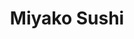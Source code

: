 ---
layout: place
title: Miyako Sushi
permalink: /new-york/new-york/miyako-sushi.html
stateAbbr: NY
stateName: New York
cityName: New York
seo:
  type: restaurant
  links: http://www.miyakosushinyc.com/?utm_source=gmb&utm_medium=website
place_id: ChIJg0Bl54JYwokR8k8qF8pW-eI
photos:
  - name: >-
      places/ChIJg0Bl54JYwokR8k8qF8pW-eI/photos/AeeoHcLSGcCplGVZN7-41UMvG4RqHaU_C08bXYCw9eInE-P9Zg7GygyHHN4QtzYzn5GAU7cgc_IjX6T34FLrP9AbmjFVMCIUY49Kn__uWro6n9LHB1DRGwE30o7dgbRfFkvY-riuH88ZWDAnvZmByWmyunqrKkrbsu9i5LKRnd97I3HTcDcRI6ISQbmlUKRXWmwEvGMgVyqAutVMWycOaNmByLy4E5qhRDLceXfoiEuAJE8rYrsB7TgabWEDtHS1dtKgV9K94NHcicua_DXjjDq3O4V0NA6NnwkCzlj3m2WzAYZ4VnDWuNHK_3BLa8eLXf7LDfkHUaXiwBzAvNfuHWE5VNnnlr4mK7gs0Y6pDi6ohjNTOu56OR04_hpGwmikk02RU73gezGwtsJCTDxgliS-fxh3SrJRiOrdADwegfD6kA5kZw
    widthPx: 4032
    heightPx: 1816
    authorAttributions:
      - displayName: Wade
        uri: https://maps.google.com/maps/contrib/118084873425483273122
        photoUri: >-
          https://lh3.googleusercontent.com/a-/ALV-UjVGPBfsCHg67qInmXh0_ThYQS5s1YfRN-U6QWWH04xe9Y5KUGs-pQ=s100-p-k-no-mo
    flagContentUri: >-
      https://www.google.com/local/imagery/report/?cb_client=maps_api_places.places_api&image_key=!1e10!2sCIHM0ogKEICAgIDqobuaCw&hl=en-US
    googleMapsUri: >-
      https://www.google.com/maps/place//data=!3m4!1e2!3m2!1sCIHM0ogKEICAgIDqobuaCw!2e10!4m2!3m1!1s0x89c25882e7654083:0xe2f956ca172a4ff2
  - name: >-
      places/ChIJg0Bl54JYwokR8k8qF8pW-eI/photos/AeeoHcLr131Ki5Wrk4rqpR0dgjJLVWYcRS-oQ0pBak8mpsN8QT-dlil-eBlvlxl7rBmVbWOUiZbqu_-40MTd9ppRq6FWa30tqHB8BEyCrK8zYry3m03MiHy4li56ElUyo0iQ8IPhmGBYNZ2ZUy4h6daXSYc6UfNu5akUHst5O5wglJW9FXTSuLh0Z_ygjcebRpXV55_B63eSZVNtxryZjkQPV2TK1rsL7cD4vMf-uH_dBCw-SG-jjfczWCY6ooRsfKFJ3MhH1_y9qEHppCb8qxGVJjw5JEftfSa8AbO25yxzfznDFk-dbBJGV6Y_e1ylUs5TObFIq4LM1JUCYB0JGD7vY8nHXCElYXGawSWY-l2yfZdrPfdc1VtsgBot5e-uDpKR3bIRv9uL81TA7TevbFuhdmHGrgl4PFt5SQ1fBdA2bDlxBQ
    widthPx: 3264
    heightPx: 2448
    authorAttributions:
      - displayName: Norma Justin
        uri: https://maps.google.com/maps/contrib/105381790195130034957
        photoUri: >-
          https://lh3.googleusercontent.com/a-/ALV-UjXoZ8GsrRr6F0roBCBAKMqHPIVBPuThImTQVUOuBJuRZT4K7fK7Jg=s100-p-k-no-mo
    flagContentUri: >-
      https://www.google.com/local/imagery/report/?cb_client=maps_api_places.places_api&image_key=!1e10!2sCIHM0ogKEICAgIC43qjpAw&hl=en-US
    googleMapsUri: >-
      https://www.google.com/maps/place//data=!3m4!1e2!3m2!1sCIHM0ogKEICAgIC43qjpAw!2e10!4m2!3m1!1s0x89c25882e7654083:0xe2f956ca172a4ff2
  - name: >-
      places/ChIJg0Bl54JYwokR8k8qF8pW-eI/photos/AeeoHcKYAqUBLdpPZMMJK6Tp_aeV6YatrZrLcJ0WflbsI2-fIGrxpMt7XfQH4WTKqqoFPMKy9JfVS8tTgrMPIR52Q4UJu4qvTr5KFdFamO6_Y1OLhxMVRlI3m6aQu9BNFhu3_nkn3V0F8wBLHOMX5VOUyH9q7UXsRwUv4iIxkY-1CbNINV-fS29Ndj-e2Qe6FYqF4-mc45a9pweczzRE8hD3RX9I-yougvYcUAMJbtHvUTjjeMdgtIn4vTZgw7KMBHJMR1cyQ557glUVu7TqhOSJcnxHyKOKYOHAaXtMsjeu0OGCnATF31s-1RV9q2bXa-34baTRl_h6G5Wz_wAcQk5LqnCezNso23B8itjVfhpWA2cXBw1Teb5fl7QvhwK6V_sql5TfNT1uEKNIoV_yuhmOe2XQbEiaZzOPyrodLAT5XiVuYgBM
    widthPx: 1600
    heightPx: 1200
    authorAttributions:
      - displayName: Leo Zou
        uri: https://maps.google.com/maps/contrib/103905411015788661140
        photoUri: >-
          https://lh3.googleusercontent.com/a-/ALV-UjXvXW2noCfr0Oi_W8jRHtPfXMMxjc7qSiBZAaUP32tsUkkxOYF-=s100-p-k-no-mo
    flagContentUri: >-
      https://www.google.com/local/imagery/report/?cb_client=maps_api_places.places_api&image_key=!1e10!2sCIHM0ogKEICAgICr1vyv5gE&hl=en-US
    googleMapsUri: >-
      https://www.google.com/maps/place//data=!3m4!1e2!3m2!1sCIHM0ogKEICAgICr1vyv5gE!2e10!4m2!3m1!1s0x89c25882e7654083:0xe2f956ca172a4ff2
  - name: >-
      places/ChIJg0Bl54JYwokR8k8qF8pW-eI/photos/AeeoHcIzbU4gR2w6hiDg19xJqiI7O38ykJR_CXEYIi5vuCm_8E77sazNOGAkdt0KssiSOUQz2Ae6Cje4SHSzBum1E59c7RC0FaOb0GpR1vmTIV4JXoKJPXaFIJKCVyZyIzxVuLYEzZP378Iw8TY4GinH1H6pc7pUu0-Pn0efO6dsh44_uaBKqUEVVa4FB5Jqjy4O-cFAIiOVvPTVaNtaVvmI2_fxc6sEGC5BhA6brw-5LLOpL8VykaXsT1hWWGrUCxFsHZ53mbqiTVm9pUW2ikjlsX3ENL66yE_Ol2lhjrfXZWw6wPpXkCWQVu5w4wb1kMYnBQUFbARy6SmKVoYEnNsPeVDVT5R24P-ilUBicRSs_GSl24MqIGq5v8bgG2Bhq5yDjVV0z8KRUURwlvGU9Q_tFv54n-eUf_rCEhfifg7-u_wehLdd
    widthPx: 4032
    heightPx: 3024
    authorAttributions:
      - displayName: Kamera Hadnot
        uri: https://maps.google.com/maps/contrib/117182414501023052715
        photoUri: >-
          https://lh3.googleusercontent.com/a-/ALV-UjXrleZ1fuMR8jcROqVQ-TtuLnM_Qlg4sBgJJ35Cy9mi0r-TLo8m=s100-p-k-no-mo
    flagContentUri: >-
      https://www.google.com/local/imagery/report/?cb_client=maps_api_places.places_api&image_key=!1e10!2sCIHM0ogKEICAgIDrqrq-ggE&hl=en-US
    googleMapsUri: >-
      https://www.google.com/maps/place//data=!3m4!1e2!3m2!1sCIHM0ogKEICAgIDrqrq-ggE!2e10!4m2!3m1!1s0x89c25882e7654083:0xe2f956ca172a4ff2
  - name: >-
      places/ChIJg0Bl54JYwokR8k8qF8pW-eI/photos/AeeoHcJio1ezyyV7E8WwFIn_w6a5pwPh4MDLVXa4mPOoiiiaFbCUvN5GhuCJ2-OYbW96wHKvLBAhQBQRQdEEco3bKTu8OfXCgQTtMx4sGi-rVd8KXiX13Q1GzS-ewZ3RIzlEX5OOZqWsM2kmDDGDg_Q1bIWH7xJhS6vMOTo61lBArP_ea-w2gMlfwE_oxlGBGQjMS9hfYAAnUTqmgoIjyf5Nbd1A6NLVbF53E84MUmA90R25WBuwqZeCVKp6fdoYo26L7jLz9afz0nfu45lY7a5nhmDEHbLLI1-1UiS4Kzl2Zmv5tdQC0mJWMBEVC7j8tJIYq-k9KUYh6tLnCHS-0d7K9Wa9ypkbr7HcpvZ_lKSESVDqm7OMnFqZCM1cTvjE2w2xsG4K-D5gXtKqdX8bGkY83kRedbY3Nou3ItdX7zIMQH-67A
    widthPx: 4128
    heightPx: 3096
    authorAttributions:
      - displayName: Norma Justin
        uri: https://maps.google.com/maps/contrib/105381790195130034957
        photoUri: >-
          https://lh3.googleusercontent.com/a-/ALV-UjXoZ8GsrRr6F0roBCBAKMqHPIVBPuThImTQVUOuBJuRZT4K7fK7Jg=s100-p-k-no-mo
    flagContentUri: >-
      https://www.google.com/local/imagery/report/?cb_client=maps_api_places.places_api&image_key=!1e10!2sCIHM0ogKEICAgID064SQOQ&hl=en-US
    googleMapsUri: >-
      https://www.google.com/maps/place//data=!3m4!1e2!3m2!1sCIHM0ogKEICAgID064SQOQ!2e10!4m2!3m1!1s0x89c25882e7654083:0xe2f956ca172a4ff2
  - name: >-
      places/ChIJg0Bl54JYwokR8k8qF8pW-eI/photos/AeeoHcIXHloJNyPEU-RkxYPHxtd2zWAAkKCjtGLgd678lr6wbji7D5NmJ3e3hs-zgoGuhUrdvAgVE4xIJsyRrjlOR8H6Bes7qDJROI5-8HEgqRz6_9qqQMR9ADFV8LG9rwhujAu5_xIpsXRWcBoP-YzHVR-hw6AzR8sefOmgbGTHFw6MrEo-gaubCYhr8vTJGXlRmeNTEEugSH9fNxw7BUbR3J-0oFBENWWAxnIrdybo2LN1bat6Qb1_P2LSGVkUeLJ3DEjg1H-4yjInOwHvfJK-2Q2pjfAiSbFimaXqyI65ZwT8nujny2H3czkVgIbac1uQ8H7ggM-T32nCURLnff5k-_ZfY-OnzM3IycjRTakR1m72qrkBJAm7l-YbtfSPS1Q-JjJJozYQy-hYMrQQy3yrZGxCWsrqwy-hMwogkBg-La0
    widthPx: 1125
    heightPx: 1500
    authorAttributions:
      - displayName: Eric Engel
        uri: https://maps.google.com/maps/contrib/116223924273053560926
        photoUri: >-
          https://lh3.googleusercontent.com/a-/ALV-UjVrWp-OqS2uraJT_XOss-CBSF5eDQMZRPXbvgtLCK1ZrxBmGP2Hig=s100-p-k-no-mo
    flagContentUri: >-
      https://www.google.com/local/imagery/report/?cb_client=maps_api_places.places_api&image_key=!1e10!2sCIHM0ogKEICAgICJ9N7uFQ&hl=en-US
    googleMapsUri: >-
      https://www.google.com/maps/place//data=!3m4!1e2!3m2!1sCIHM0ogKEICAgICJ9N7uFQ!2e10!4m2!3m1!1s0x89c25882e7654083:0xe2f956ca172a4ff2
  - name: >-
      places/ChIJg0Bl54JYwokR8k8qF8pW-eI/photos/AeeoHcIHzmzbhbcgt_gKML_PsCuq3yu5NwT7eEyhkmXkZvFdI9ZHBiV5GH9NhPan3zD0YVmTzoYLWaIWSpdUBHMZZhn1juMAT0cG-EZG9Ats5bYI9fT-Ewe6oTpDfBuuhrVZBCtzRGX3upKmrhhIsx2DbyaurrQQsr9DOiXKRnHAIcXQ5odtGSP5Oj2jEEn92VaqciSret8mzr4KCV-UMncZztb29dZVAPbKvGVad4K38EFVOncI3yMUYfiOebT6bKW4qZXeyVlQ0Km73Q7sFN6kSrR8UQlXcCF9dQ6g9NR9V6tz4pKze05BNUzIdfhvFz-SuZfPKUIcY52YbSenv6EJuDvCa5I_kAuJkesBMfMPzqF9NG8PHUSMb9-OUkdOqMKVSzh7xzCBhrrUHtzI1Jgv0nkLypZTV4QCsozDBtAVvwisjg
    widthPx: 3024
    heightPx: 4032
    authorAttributions:
      - displayName: Treasure Hunter
        uri: https://maps.google.com/maps/contrib/105202833525646186787
        photoUri: >-
          https://lh3.googleusercontent.com/a/ACg8ocIZ9hCgVdSeQATKNd_LYLiJWCZbuImFYAPEU2gGK7RZqXePqQ=s100-p-k-no-mo
    flagContentUri: >-
      https://www.google.com/local/imagery/report/?cb_client=maps_api_places.places_api&image_key=!1e10!2sCIHM0ogKEICAgID7yNundw&hl=en-US
    googleMapsUri: >-
      https://www.google.com/maps/place//data=!3m4!1e2!3m2!1sCIHM0ogKEICAgID7yNundw!2e10!4m2!3m1!1s0x89c25882e7654083:0xe2f956ca172a4ff2
  - name: >-
      places/ChIJg0Bl54JYwokR8k8qF8pW-eI/photos/AeeoHcKIQsqLRisB7v0Y-Uxxz3FXP76LB7APTEKFEWThW-Fe37Is8q-LhmLgY46KJPOPlrWtzTikOdXXOP89HSyMb87Xoi579neG4lmDotIRb7YALw-hzoRdbni5XD095Ma6DuN0NNOg0BaLq74Fz80B6poP_rBcu3mNYtROjmZTMJkX7-pZFGrqSizuuddN_nbEyn_BxS_89OQd1748PccH9hh-vwcqccujYcMXrdtWRSxe6y2NU13v5k7qwAfW6tzoKa6okrF4stgzQUIFKgTCg7i3TCogr-a6kU-wB2rJzX83W-eEWFfF-bpot_aaxot3yP-2BGMPqsEFfzUOvsEursXJYN1rBiPRtssO_vugqmVVPCBcB_XACtLNZPAOD5M8_2LiRdXdQ8Y35cfGlPksKpCwK5VjMwq05L3h5pII516KWA
    widthPx: 3000
    heightPx: 4000
    authorAttributions:
      - displayName: Jerry Pareja
        uri: https://maps.google.com/maps/contrib/108224668841726593375
        photoUri: >-
          https://lh3.googleusercontent.com/a-/ALV-UjUhTHgLTmTIv0BeqZiCMRJQweisa_qOBXjX_Z-QvXHau846qqE=s100-p-k-no-mo
    flagContentUri: >-
      https://www.google.com/local/imagery/report/?cb_client=maps_api_places.places_api&image_key=!1e10!2sCIHM0ogKEICAgIClrZORLw&hl=en-US
    googleMapsUri: >-
      https://www.google.com/maps/place//data=!3m4!1e2!3m2!1sCIHM0ogKEICAgIClrZORLw!2e10!4m2!3m1!1s0x89c25882e7654083:0xe2f956ca172a4ff2
  - name: >-
      places/ChIJg0Bl54JYwokR8k8qF8pW-eI/photos/AeeoHcL5peYe57KZ4cPXZVJvmrjxEx9I9QIMYqycJvXVitN698dvS133uFLq-wKeCGaQ7Q_CzRd6999pT9TYMTMMjT9wgkFdoWf-zvSJDKQhrmbUuzKSw3cO22Ormcjd_mE9zk3Pny06iYpn36ZFK88BYSPi-_QW2vYWaNz8bLIFni2xJblhJN1PAqoN1tqosb6k4oPeiWDlVv8K_XPg-aboO55KL9k-lZnRBk5oz9briOiqToGUCAsvBL6LufkBEgpbSpElLZRK_w9sAqEXe8XnNVpC-O4EBD-2d8m6ZPP8WCZvHY25jCZZiZRFPt5jcH-3KQXtbeB6qzp_yPhMnLDjMS8VEUbFme1pK00ZIEX26mbLJQT-oDgIeqTQ3ndoz9luMjWu8RfoxPOJNuqnvPxATKXV7CdysukpXsNNdV0WY4ATvubc
    widthPx: 4800
    heightPx: 2700
    authorAttributions:
      - displayName: Phillipo Sexsione
        uri: https://maps.google.com/maps/contrib/101990790914132231617
        photoUri: >-
          https://lh3.googleusercontent.com/a-/ALV-UjUlE3ksr_0BSeIJjyP46NNeTgXNlfMgNhx0mIO33QXaVKPP7JN-SQ=s100-p-k-no-mo
    flagContentUri: >-
      https://www.google.com/local/imagery/report/?cb_client=maps_api_places.places_api&image_key=!1e10!2sCIHM0ogKEICAgICEgc2B4wE&hl=en-US
    googleMapsUri: >-
      https://www.google.com/maps/place//data=!3m4!1e2!3m2!1sCIHM0ogKEICAgICEgc2B4wE!2e10!4m2!3m1!1s0x89c25882e7654083:0xe2f956ca172a4ff2
  - name: >-
      places/ChIJg0Bl54JYwokR8k8qF8pW-eI/photos/AeeoHcKlnkj4z51iVlXEDtBKQVBLp-8LgGv-AemSF-exM_pijQvjWKeX0Z11ekW1GM9ONS6kl3TuoWGeGQ0Th-lAD7JOcbUr5k4xtz3i0GDejHbK4lWuN5HnKQpQADnjb_siu_XMiv9Had7bAmuy3xryQj8hNr2bzYcqBKeXRHmEDeaSNVlvR66UuPmqo8Aoq9Idd2FMnnIXQDUPnHJfzVRcEmmUgDXO-IHnxgPjCJY6BwnwnT1HbOMCTHQ-eEBHKr0hKaZfbLVdFVuCWqHgCBVZL2Q6sPsbA1nrjZOuSvKqjwwNXTv49O3Cc2FuLCborAuaptLL_BL7X_X5MDBYxUyEt0XH0Z5M2EEHDGt6OdgeKFYXA7nOM8joLgtoLNNY3JEKL9TAWg5ByWPMktYeILGkQ__u83MgWO3-6XV0h3TYF5pt_A
    widthPx: 2448
    heightPx: 3264
    authorAttributions:
      - displayName: Norma Justin
        uri: https://maps.google.com/maps/contrib/105381790195130034957
        photoUri: >-
          https://lh3.googleusercontent.com/a-/ALV-UjXoZ8GsrRr6F0roBCBAKMqHPIVBPuThImTQVUOuBJuRZT4K7fK7Jg=s100-p-k-no-mo
    flagContentUri: >-
      https://www.google.com/local/imagery/report/?cb_client=maps_api_places.places_api&image_key=!1e10!2sCIHM0ogKEICAgICE8-mOWQ&hl=en-US
    googleMapsUri: >-
      https://www.google.com/maps/place//data=!3m4!1e2!3m2!1sCIHM0ogKEICAgICE8-mOWQ!2e10!4m2!3m1!1s0x89c25882e7654083:0xe2f956ca172a4ff2
address: 642 Amsterdam Ave, New York, NY 10025, USA
street: 642 Amsterdam Ave
city: New York
state: NY
zip: '10025'
country: USA
neighborhood: null
latitude: '40.791138'
longitude: '-73.972750'
accessibility_options:
  wheelchairAccessibleParking: false
  wheelchairAccessibleEntrance: true
business_status: OPERATIONAL
name: Miyako Sushi
google_maps_links:
  directionsUri: >-
    https://www.google.com/maps/dir//''/data=!4m7!4m6!1m1!4e2!1m2!1m1!1s0x89c25882e7654083:0xe2f956ca172a4ff2!3e0
  placeUri: https://maps.google.com/?cid=16355198947744698354
  writeAReviewUri: >-
    https://www.google.com/maps/place//data=!4m3!3m2!1s0x89c25882e7654083:0xe2f956ca172a4ff2!12e1
  reviewsUri: >-
    https://www.google.com/maps/place//data=!4m4!3m3!1s0x89c25882e7654083:0xe2f956ca172a4ff2!9m1!1b1
  photosUri: >-
    https://www.google.com/maps/place//data=!4m3!3m2!1s0x89c25882e7654083:0xe2f956ca172a4ff2!10e5
primary_type: Japanese Restaurant
opening_hours:
  openNow: true
  periods:
    - open:
        day: 0
        hour: 11
        minute: 30
      close:
        day: 0
        hour: 22
        minute: 45
    - open:
        day: 1
        hour: 11
        minute: 30
      close:
        day: 1
        hour: 22
        minute: 45
    - open:
        day: 2
        hour: 11
        minute: 30
      close:
        day: 2
        hour: 22
        minute: 45
    - open:
        day: 3
        hour: 11
        minute: 30
      close:
        day: 3
        hour: 22
        minute: 45
    - open:
        day: 4
        hour: 11
        minute: 30
      close:
        day: 4
        hour: 22
        minute: 45
    - open:
        day: 5
        hour: 11
        minute: 30
      close:
        day: 5
        hour: 22
        minute: 45
    - open:
        day: 6
        hour: 11
        minute: 30
      close:
        day: 6
        hour: 22
        minute: 45
  weekdayDescriptions:
    - 'Monday: 11:30 AM – 10:45 PM'
    - 'Tuesday: 11:30 AM – 10:45 PM'
    - 'Wednesday: 11:30 AM – 10:45 PM'
    - 'Thursday: 11:30 AM – 10:45 PM'
    - 'Friday: 11:30 AM – 10:45 PM'
    - 'Saturday: 11:30 AM – 10:45 PM'
    - 'Sunday: 11:30 AM – 10:45 PM'
  nextCloseTime: '2025-05-04T02:45:00Z'
secondary_opening_hours:
  regular:
    weekdayDescriptions: null
    type: null
  current:
    weekdayDescriptions: null
    type: null
phone: (212) 724-3448
price_level: PRICE_LEVEL_MODERATE
price_range: $10 &ndash; $20
rating: '4.2'
rating_count: 313
website: http://www.miyakosushinyc.com/?utm_source=gmb&utm_medium=website
description: >-
  Discover Miyako Sushi in New York, NY$$$Miyako Sushi in New York, NY, stands
  out as a welcoming Japanese restaurant that blends casual vibes with authentic
  flavors, making it a go-to spot for sushi enthusiasts exploring the city's
  vibrant dining scene. The menu features an array of fresh sushi rolls and
  classic entrees, crafted with high-quality ingredients that highlight
  traditional techniques and creative twists. Visitors can enjoy unique desserts
  like tempura ice cream, adding a delightful end to any meal in a relaxed
  atmosphere perfect for casual outings. This spot is ideal for those seeking
  top-rated Japanese places near me, with its accessible entrance ensuring a
  comfortable experience for many diners. Whether you're in the mood for a quick
  bite or a leisurely dinner, Miyako Sushi delivers a satisfying taste of Japan
  right in the heart of the city.
generative_summary: >-
  Discover Miyako Sushi in New York, NY$$$Miyako Sushi in New York, NY, stands
  out as a welcoming Japanese restaurant that blends casual vibes with authentic
  flavors, making it a go-to spot for sushi enthusiasts exploring the city's
  vibrant dining scene. The menu features an array of fresh sushi rolls and
  classic entrees, crafted with high-quality ingredients that highlight
  traditional techniques and creative twists. Visitors can enjoy unique desserts
  like tempura ice cream, adding a delightful end to any meal in a relaxed
  atmosphere perfect for casual outings. This spot is ideal for those seeking
  top-rated Japanese places near me, with its accessible entrance ensuring a
  comfortable experience for many diners. Whether you're in the mood for a quick
  bite or a leisurely dinner, Miyako Sushi delivers a satisfying taste of Japan
  right in the heart of the city.
generative_disclosure: Summarized by AI using the Grok-3-Mini model.
reviews: null
review_summary: >-
  Insights from Visitor Feedback$$$Folks who stop by Miyako Sushi often rave
  about the fresh, flavorful sushi and solid portions that make it a solid pick
  for anyone hunting for great sushi restaurants nearby. Many appreciate the
  friendly service and cozy setup, which keeps things light and enjoyable
  without any major hiccups. While most reviews highlight the value for the
  price, a few mention that peak times can get a bit busy, so planning ahead
  might be smart. Overall, with a strong rating reflecting plenty of positive
  vibes, it's clear this place hits the mark for those craving reliable Japanese
  eats in a welcoming environment. If you're on the lookout for the best sushi
  near me, Miyako Sushi seems to deliver a consistently enjoyable experience
  that keeps people coming back for more.
review_disclosure: Summarized by AI using the Grok-3-Mini model.
parking_options: null
payment_options: null
allow_dogs: null
curbside_pickup: null
delivery: null
dine_in: null
good_for_children: null
good_for_groups: null
good_for_sports: null
live_music: null
menu_for_children: null
outdoor_seating: null
reservable: null
restroom: null
serves_beer: null
serves_breakfast: null
serves_brunch: null
serves_cocktails: null
serves_coffee: null
serves_dinner: null
serves_dessert: null
serves_lunch: null
serves_vegetarian_food: null
serves_wine: null
takeout: null
update_category: enterprise
places_description: null

---